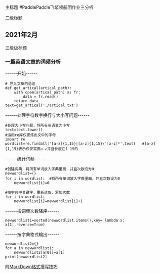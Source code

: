 
[^_^]:
  主标题
#PaddlePaddle飞浆领航团作业三分析

[^_^]:
  二级标题
## 2021年2月

[^_^]:
  三级级标题
  
### 一篇英语文章的词频分析
------开始------  

```
# 导入文章的语法
def get_artical(artical_path):
    with open(artical_path) as fr:
        data = fr.read()
    return data
text=get_artical('./artical.txt')
```
------处理字符数字换行与大小写问题------  
```
#处理大小写问题，将所有英语变为小写
text=text.lower() 
#运用re库仅提炼出文中的字母
import re
wordlist=re.findall('[a-z]{1,15}|[a-z]{1,15}\'[a-z]*',text)   #[a-z]{1,15}表示仅仅需要a-z并且长度在1-15的
```
------统计词频------  
```
#创建词典，将所有单词放入字典里面，并且次数设为0
newwordlist={}
for i in wordlist:  #将所有单词放入字典里面，并且次数设为0
    newwordlist[i]=0
    
#按字典中关键字，重新读取，累加次数
for i in wordlist:
    newwordlist[i]=newwordlist[i]+1
```
------按词频次数降序------ 
```
newwordlist1=sorted(newwordlist.items(),key= lambda x: x[1],reverse=True)
```
------按字典格式输出------ 
```
newwordlist2={}
for a in newwordlist1:
    newwordlist2[a[0]]=a[1]
print(newwordlist2)
```






附[MarkDown格式撰写技巧](https://www.jianshu.com/p/191d1e21f7ed)
